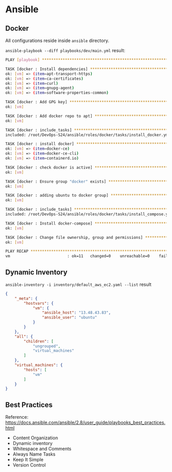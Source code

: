 # Ansible

## Docker

All configurations reside inside `ansible` directory.

`ansible-playbook --diff playbooks/dev/main.yml` result:

```bash
PLAY [playbook] *******************************************************************************************************

TASK [docker : Install dependencies] **********************************************************************************
ok: [vm] => (item=apt-transport-https)
ok: [vm] => (item=ca-certificates)
ok: [vm] => (item=curl)
ok: [vm] => (item=gnupg-agent)
ok: [vm] => (item=software-properties-common)

TASK [docker : Add GPG key] *******************************************************************************************
ok: [vm]

TASK [docker : Add docker repo to apt] ********************************************************************************
ok: [vm]

TASK [docker : include_tasks] *****************************************************************************************
included: /root/DevOps-S24/ansible/roles/docker/tasks/install_docker.yml for vm

TASK [docker : install docker] ****************************************************************************************
ok: [vm] => (item=docker-ce)
ok: [vm] => (item=docker-ce-cli)
ok: [vm] => (item=containerd.io)

TASK [docker : check docker is active] ********************************************************************************
ok: [vm]

TASK [docker : Ensure group "docker" exists] **************************************************************************
ok: [vm]

TASK [docker : adding ubuntu to docker group] *************************************************************************
ok: [vm]

TASK [docker : include_tasks] *****************************************************************************************
included: /root/DevOps-S24/ansible/roles/docker/tasks/install_compose.yml for vm

TASK [docker : Install docker-compose] ********************************************************************************
ok: [vm]

TASK [docker : Change file ownership, group and permissions] **********************************************************
ok: [vm]

PLAY RECAP ************************************************************************************************************
vm                         : ok=11   changed=0    unreachable=0    failed=0    skipped=0    rescued=0    ignored=0
```

## Dynamic Inventory

`ansible-inventory -i inventory/default_aws_ec2.yaml --list` result

```json
{
    "_meta": {
        "hostvars": {
            "vm": {
                "ansible_host": "13.48.43.83",
                "ansible_user": "ubuntu"
            }
        }
    },
    "all": {
        "children": [
            "ungrouped",
            "virtual_machines"
        ]
    },
    "virtual_machines": {
        "hosts": [
            "vm"
        ]
    }
}
```

## Best Practices

Reference: <https://docs.ansible.com/ansible/2.8/user_guide/playbooks_best_practices.html>

- Content Organization
- Dynamic inventory
- Whitespace and Comments
- Always Name Tasks
- Keep It Simple
- Version Control
